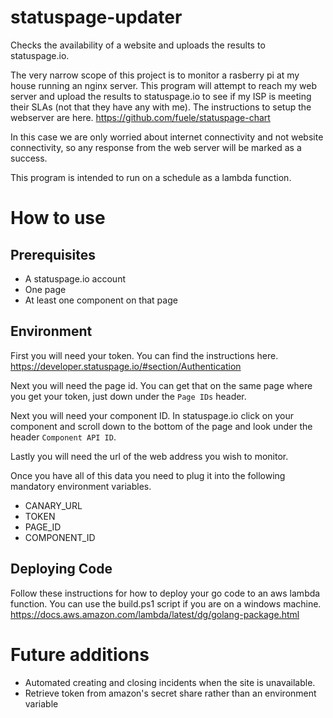 # statuspage-updater
Checks the availability of a website and uploads the results to statuspage.io.

The very narrow scope of this project is to monitor a rasberry pi at my house running an nginx server. This program will attempt to reach my web server and upload the results to statuspage.io to see if my ISP is meeting their SLAs (not that they have any with me). The instructions to setup the webserver are here. https://github.com/fuele/statuspage-chart

In this case we are only worried about internet connectivity and not website connectivity, so any response from the web server will be marked as a success.

This program is intended to run on a schedule as a lambda function.

# How to use
## Prerequisites
* A statuspage.io account
* One page
* At least one component on that page

## Environment

First you will need your token. You can find the instructions here. https://developer.statuspage.io/#section/Authentication

Next you will need the page id. You can get that on the same page where you get your token, just down under the `Page IDs` header.

Next you will need your component ID. In statuspage.io click on your component and scroll down to the bottom of the page and look under the header `Component API ID`.

Lastly you will need the url of the web address you wish to monitor.

Once you have all of this data you need to plug it into the following mandatory environment variables.

* CANARY_URL
* TOKEN
* PAGE_ID
* COMPONENT_ID

## Deploying Code

Follow these instructions for how to deploy your go code to an aws lambda function. You can use the build.ps1 script if you are on a windows machine.
https://docs.aws.amazon.com/lambda/latest/dg/golang-package.html


# Future additions
* Automated creating and closing incidents when the site is unavailable.
* Retrieve token from amazon's secret share rather than an environment variable
